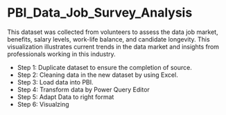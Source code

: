 # PBI_Data_Job_Survey_Analysis

This dataset was collected from volunteers to assess the data job market, benefits, salary levels, work-life balance, and candidate longevity. This visualization illustrates current trends in the data market and insights from professionals working in this industry.

- Step 1: Duplicate dataset to ensure the completion of source.
- Step 2: Cleaning data in the new dataset by using Excel.
- Step 3: Load data into PBI.
- Step 4: Transform data by Power Query Editor
- Step 5: Adapt Data to right format
- Step 6: Visualzing
